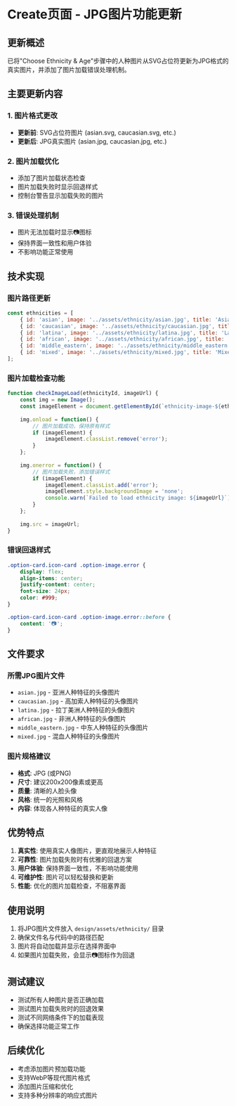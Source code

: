 # Create页面 - JPG图片功能更新

## 更新概述
已将"Choose Ethnicity & Age"步骤中的人种图片从SVG占位符更新为JPG格式的真实图片，并添加了图片加载错误处理机制。

## 主要更新内容

### 1. 图片格式更改
- **更新前**: SVG占位符图片 (asian.svg, caucasian.svg, etc.)
- **更新后**: JPG真实图片 (asian.jpg, caucasian.jpg, etc.)

### 2. 图片加载优化
- 添加了图片加载状态检查
- 图片加载失败时显示回退样式
- 控制台警告显示加载失败的图片

### 3. 错误处理机制
- 图片无法加载时显示📷图标
- 保持界面一致性和用户体验
- 不影响功能正常使用

## 技术实现

### 图片路径更新
```javascript
const ethnicities = [
    { id: 'asian', image: '../assets/ethnicity/asian.jpg', title: 'Asian', description: 'East Asian features' },
    { id: 'caucasian', image: '../assets/ethnicity/caucasian.jpg', title: 'Caucasian', description: 'European features' },
    { id: 'latina', image: '../assets/ethnicity/latina.jpg', title: 'Latina', description: 'Latin American features' },
    { id: 'african', image: '../assets/ethnicity/african.jpg', title: 'African', description: 'African features' },
    { id: 'middle_eastern', image: '../assets/ethnicity/middle_eastern.jpg', title: 'Middle Eastern', description: 'Middle Eastern features' },
    { id: 'mixed', image: '../assets/ethnicity/mixed.jpg', title: 'Mixed', description: 'Mixed ethnicity' }
];
```

### 图片加载检查功能
```javascript
function checkImageLoad(ethnicityId, imageUrl) {
    const img = new Image();
    const imageElement = document.getElementById(`ethnicity-image-${ethnicityId}`);
    
    img.onload = function() {
        // 图片加载成功，保持原有样式
        if (imageElement) {
            imageElement.classList.remove('error');
        }
    };
    
    img.onerror = function() {
        // 图片加载失败，添加错误样式
        if (imageElement) {
            imageElement.classList.add('error');
            imageElement.style.backgroundImage = 'none';
            console.warn(`Failed to load ethnicity image: ${imageUrl}`);
        }
    };
    
    img.src = imageUrl;
}
```

### 错误回退样式
```css
.option-card.icon-card .option-image.error {
    display: flex;
    align-items: center;
    justify-content: center;
    font-size: 24px;
    color: #999;
}

.option-card.icon-card .option-image.error::before {
    content: '📷';
}
```

## 文件要求

### 所需JPG图片文件
- `asian.jpg` - 亚洲人种特征的头像图片
- `caucasian.jpg` - 高加索人种特征的头像图片
- `latina.jpg` - 拉丁美洲人种特征的头像图片
- `african.jpg` - 非洲人种特征的头像图片
- `middle_eastern.jpg` - 中东人种特征的头像图片
- `mixed.jpg` - 混血人种特征的头像图片

### 图片规格建议
- **格式**: JPG (或PNG)
- **尺寸**: 建议200x200像素或更高
- **质量**: 清晰的人脸头像
- **风格**: 统一的光照和风格
- **内容**: 体现各人种特征的真实人像

## 优势特点

1. **真实性**: 使用真实人像图片，更直观地展示人种特征
2. **可靠性**: 图片加载失败时有优雅的回退方案
3. **用户体验**: 保持界面一致性，不影响功能使用
4. **可维护性**: 图片可以轻松替换和更新
5. **性能**: 优化的图片加载检查，不阻塞界面

## 使用说明

1. 将JPG图片文件放入 `design/assets/ethnicity/` 目录
2. 确保文件名与代码中的路径匹配
3. 图片将自动加载并显示在选择界面中
4. 如果图片加载失败，会显示📷图标作为回退

## 测试建议

- 测试所有人种图片是否正确加载
- 测试图片加载失败时的回退效果
- 测试不同网络条件下的加载表现
- 确保选择功能正常工作

## 后续优化

- 考虑添加图片预加载功能
- 支持WebP等现代图片格式
- 添加图片压缩和优化
- 支持多种分辨率的响应式图片 